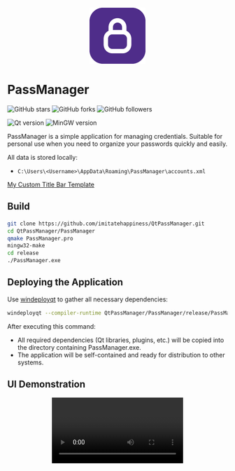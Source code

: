 
<p align="center">
	<img src="https://github.com/imitatehappiness/QtPassManager/blob/main/resources/icon.png" width="128" height="128" />
</p>

# PassManager

![GitHub stars](https://img.shields.io/github/stars/imitatehappiness/QtPassManager?style=social)
![GitHub forks](https://img.shields.io/github/forks/imitatehappiness/QtPassManager?style=social)
![GitHub followers](https://img.shields.io/github/followers/imitatehappiness?style=social)

![Qt version](https://img.shields.io/badge/Qt-5.15.2-151515.svg?Color=EEE&logoColor=EEE)
![MinGW version](https://img.shields.io/badge/MinGW-5.3.0-151515.svg?Color=EEE&logoColor=EEE)

PassManager is a simple application for managing credentials. Suitable for personal use when you need to organize your passwords quickly and easily.

All data is stored locally:
- `C:\Users\<Username>\AppData\Roaming\PassManager\accounts.xml`

[My Custom Title Bar Template](https://github.com/imitatehappiness/QtCustomTitleBar)

## Build

```bash
git clone https://github.com/imitatehappiness/QtPassManager.git
cd QtPassManager/PassManager
qmake PassManager.pro
mingw32-make
cd release
./PassManager.exe
```

## Deploying the Application
Use [windeployqt](https://doc.qt.io/qt-6/windows-deployment.html) to gather all necessary dependencies:

```bash
windeployqt --compiler-runtime QtPassManager/PassManager/release/PassManager.exe
```

After executing this command:
- All required dependencies (Qt libraries, plugins, etc.) will be copied into the directory containing PassManager.exe.
- The application will be self-contained and ready for distribution to other systems.

## UI Demonstration 

<p align="center">
  <video src="https://github.com/user-attachments/assets/fb0093a5-0932-449d-a155-269ace343d95" controls></video>
</p>
